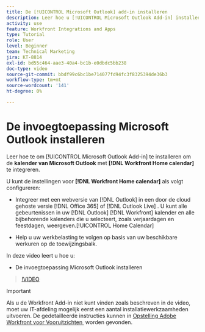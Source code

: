 ```yaml
---
title: De [!UICONTROL Microsoft Outlook] add-in installeren
description: Leer hoe u [!UICONTROL Microsoft Outlook Add-in] installeert om de Microsoft Outlook-kalender te integreren met de Workfront Home-kalender.
activity: use
feature: Workfront Integrations and Apps
type: Tutorial
role: User
level: Beginner
team: Technical Marketing
jira: KT-8814
exl-id: bd55c464-aae3-40a4-bc1b-e0dbdc5bb238
doc-type: video
source-git-commit: bbdf99c6bc1be714077fd94fc3f8325394de36b3
workflow-type: tm+mt
source-wordcount: '141'
ht-degree: 0%

---
```


# De invoegtoepassing Microsoft Outlook installeren

Leer hoe te om [!UICONTROL Microsoft Outlook Add-in] te installeren om de **kalender van Microsoft Outlook** met **[!DNL Workfront Home calendar]** te integreren.

U kunt de instellingen voor **[!DNL Workfront Home calendar]** als volgt configureren:

* Integreer met een webversie van [!DNL Outlook] in een door de cloud gehoste versie [!DNL Office 365] of [!DNL Outlook Live] . U kunt alle gebeurtenissen in uw [!DNL Outlook] [!DNL Workfront] kalender en alle bijbehorende kalenders die u selecteert, zoals verjaardagen en feestdagen, weergeven.[!UICONTROL Home Calendar]

* Help u uw werkbelasting te volgen op basis van uw beschikbare werkuren op de toewijzingsbalk.


In deze video leert u hoe u:

* De invoegtoepassing Microsoft Outlook installeren

>[!VIDEO](https://video.tv.adobe.com/v/3431662/?quality=12&learn=on&enablevpops=1&captions=dut)

>[!IMPORTANT]
>
>Als u de Workfront Add-in niet kunt vinden zoals beschreven in de video, moet uw IT-afdeling mogelijk eerst een aantal installatiewerkzaamheden uitvoeren. De gedetailleerde instructies kunnen in [&#x200B; Opstelling Adobe Workfront voor Vooruitzichten &#x200B;](https://experienceleague.adobe.com/docs/workfront/using/adobe-workfront-integrations/workfront-for-outlook/set-up-workfront-for-outlook.html?lang=nl-NL) worden gevonden.

